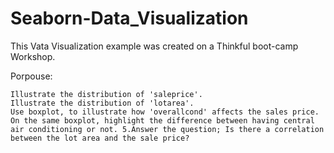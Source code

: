 # Seaborn-Data_Visualization
This Vata Visualization example was created on a Thinkful boot-camp Workshop.

Porpouse:

    Illustrate the distribution of 'saleprice'.
    Illustrate the distribution of 'lotarea'.
    Use boxplot, to illustrate how 'overallcond' affects the sales price.
    On the same boxplot, highlight the difference between having central air conditioning or not. 5.Answer the question; Is there a correlation between the lot area and the sale price?

